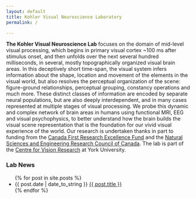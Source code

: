 ```yaml
---
layout: default
title: Kohler Visual Neuroscience Laboratory
permalink: /

---
```

**The Kohler Visual Neuroscience Lab** focuses on the domain of mid-level visual processing, which begins in primary visual cortex ~100 ms after stimulus onset, and then unfolds over the next several hundred milliseconds, in several, mostly topographically organized visual brain areas. In this deceptively short time-span, the visual system infers information about the shape, location and movement of the elements in the visual world, but also resolves the perceptual organization of the scene: figure-ground relationships, perceptual grouping, constancy operations and much more. These distinct classes of information are encoded by separate neural populations, but are also deeply interdependent, and in many cases represented at multiple stages of visual processing. We probe this dynamic and complex network of brain areas in humans using functional MRI, EEG and visual psychophysics, to better understand how the brain builds the visual scene representation that is the foundation for our vivid visual experience of the world. Our research is undertaken thanks in part to funding from the [Canada First Research Excellence Fund](https://www.cfref-apogee.gc.ca/home-accueil-eng.aspx) and the [Natural Sciences and Engineering Research Council of Canada](https://www.nserc-crsng.gc.ca/index_eng.asp). The lab is part of the [Centre for Vision Research](https://www.yorku.ca/cvr) at York University. 
### Lab News
<ul id="posts">
  {% for post in site.posts %}
    <li><span>{{ post.date | date_to_string }}</span> <a href="{{ post.url }}" title="{{ post.title }}">{{ post.title }}</a></li>
  {% endfor %}
</ul>
